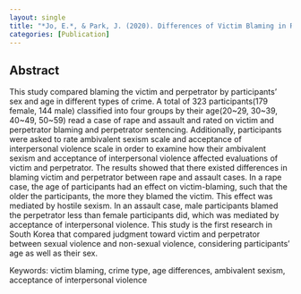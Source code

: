 ```yaml
---
layout: single
title: "*Jo, E.*, & Park, J. (2020). Differences of Victim Blaming in Rape and Assault: Mediating Effects of Ambivalent Sexism and Acceptance of Interpersonal Violence (In Korean). Korean Journal of Social and Personality Psychology, 34(1), 45-66."
categories: [Publication]
---
```


## Abstract
This study compared blaming the victim and perpetrator by participants’ sex and age in different types of crime. A total of 323 participants(179 female, 144 male) classified into four groups by their age(20~29, 30~39, 40~49, 50~59) read a case of rape and assault and rated on victim and perpetrator blaming and perpetrator sentencing. Additionally, participants were asked to rate ambivalent sexism scale and acceptance of interpersonal violence scale in order to examine how their ambivalent sexism and acceptance of interpersonal violence affected evaluations of victim and perpetrator. The results showed that there existed differences in blaming victim and perpetrator between rape and assault cases. In a rape case, the age of participants had an effect on victim-blaming, such that the older the participants, the more they blamed the victim. This effect was mediated by hostile sexism. In an assault case, male participants blamed the perpetrator less than female participants did, which was mediated by acceptance of interpersonal violence. This study is the first research in South Korea that compared judgment toward victim and perpetrator between sexual violence and non-sexual violence, considering participants’ age as well as their sex.

Keywords: victim blaming, crime type, age differences, ambivalent sexism, acceptance of interpersonal violence